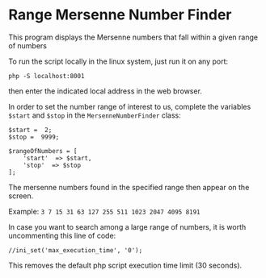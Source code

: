 # Range Mersenne Number Finder
This program displays the Mersenne numbers that fall within a given range of numbers


To run the script locally in the linux system, just run it on any port:

    php -S localhost:8001
then enter the indicated local address in the web browser.


In order to set the number range of interest to us, complete the variables `$start` and `$stop` in the `MersenneNumberFinder` class:

```
$start =  2;
$stop =  9999;

$rangeOfNumbers = [
    'start'  => $start,
    'stop'  => $stop
];
```
The mersenne numbers found in the specified range then appear on the screen.

Example:
`3 7 15 31 63 127 255 511 1023 2047 4095 8191`

In case you want to search among a large range of numbers, it is worth uncommenting this line of code:
```
//ini_set('max_execution_time', '0');
```

This removes the default php script execution time limit (30 seconds).
